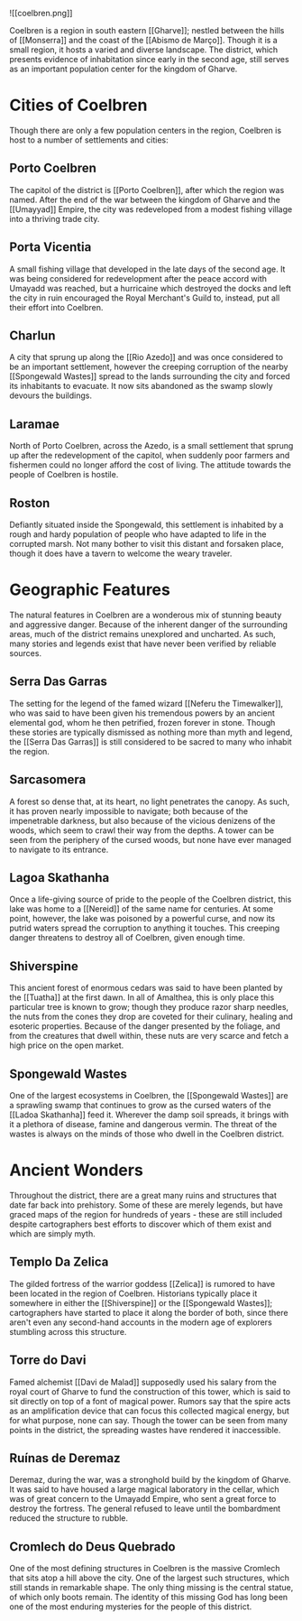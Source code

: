![[coelbren.png]]

Coelbren is a region in south eastern [[Gharve]]; nestled between the hills of [[Monserra]] and the coast of the [[Abismo de Março]].  Though it is a small region, it hosts a varied and diverse landscape. The district, which presents evidence of inhabitation since early in the second age, still serves as an important population center for the kingdom of Gharve.

# Cities of Coelbren

Though there are only a few population centers in the region, Coelbren is host to a number of settlements and cities:

## Porto Coelbren

The capitol of the district is [[Porto Coelbren]], after which the region was named. After the end of the war between the kingdom of Gharve and the [[Umayyad]] Empire, the city was redeveloped from a modest fishing village into a thriving trade city.

## Porta Vicentia

A small fishing village that developed in the late days of the second age. It was being considered for redevelopment after the peace accord with Umayadd was reached, but a hurricaine which destroyed the docks and left the city in ruin encouraged the Royal Merchant's Guild to, instead, put all their effort into Coelbren.

## Charlun

A city that sprung up along the [[Rio Azedo]] and was once considered to be an important settlement, however the creeping corruption of the nearby [[Spongewald Wastes]] spread to the lands surrounding the city and forced its inhabitants to evacuate. It now sits abandoned as the swamp slowly devours the buildings.

## Laramae

North of Porto Coelbren, across the Azedo, is a small settlement that sprung up after the redevelopment of the capitol, when suddenly poor farmers and fishermen could no longer afford the cost of living. The attitude towards the people of Coelbren is hostile.

## Roston

Defiantly situated inside the Spongewald, this settlement is inhabited by a rough and hardy population of people who have adapted to life in the corrupted marsh. Not many bother to visit this distant and forsaken place, though it does have a tavern to welcome the weary traveler.

# Geographic Features

The natural features in Coelbren are a wonderous mix of stunning beauty and aggressive danger. Because of the inherent danger of the surrounding areas, much of the district remains unexplored and uncharted. As such, many stories and legends exist that have never been verified by reliable sources.

## Serra Das Garras

The setting for the legend of the famed wizard [[Neferu the Timewalker]], who was said to have been given his tremendous powers by an ancient elemental god, whom he then petrified, frozen forever in stone. Though these stories are typically dismissed as nothing more than myth and legend, the [[Serra Das Garras]] is still considered to be sacred to many who inhabit the region.

## Sarcasomera

A forest so dense that, at its heart, no light penetrates the canopy. As such, it has proven nearly impossible to navigate; both because of the impenetrable darkness, but also because of the vicious denizens of the woods, which seem to crawl their way from the depths. A tower can be seen from the periphery of the cursed woods, but none have ever managed to navigate to its entrance.

## Lagoa Skathanha

Once a life-giving source of pride to the people of the Coelbren district, this lake was home to a [[Nereid]] of the same name for centuries. At some point, however, the lake was poisoned by a powerful curse, and now its putrid waters spread the corruption to anything it touches. This creeping danger threatens to destroy all of Coelbren, given enough time.

## Shiverspine

This ancient forest of enormous cedars was said to have been planted by the [[Tuatha]] at the first dawn. In all of Amalthea, this is only place this particular tree is known to grow; though they produce razor sharp needles, the nuts from the cones they drop are coveted for their culinary, healing and esoteric properties. Because of the danger presented by the foliage, and from the creatures that dwell within, these nuts are very scarce and fetch a high price on the open market.

## Spongewald Wastes

One of the largest ecosystems in Coelbren, the [[Spongewald Wastes]] are a sprawling swamp that continues to grow as the cursed waters of the [[Ladoa Skathanha]] feed it. Wherever the damp soil spreads, it brings with it a plethora of disease, famine and dangerous vermin. The threat of the wastes is always on the minds of those who dwell in the Coelbren district.

# Ancient Wonders

Throughout the district, there are a great many ruins and structures that date far back into prehistory. Some of these are merely legends, but have graced maps of the region for hundreds of years - these are still included despite cartographers best efforts to discover which of them exist and which are simply myth.

## Templo Da Zelica

The gilded fortress of the warrior goddess [[Zelica]] is rumored to have been located in the region of Coelbren. Historians typically place it somewhere in either the [[Shiverspine]] or the [[Spongewald Wastes]]; cartographers have started to place it along the border of both, since there aren't even any second-hand accounts in the modern age of explorers stumbling across this structure.

## Torre do Davi

Famed alchemist [[Davi de Malad]] supposedly used his salary from the royal court of Gharve to fund the construction of this tower, which is said to sit directly on top of a font of magical power. Rumors say that the spire acts as an amplification device that can focus this collected magical energy, but for what purpose, none can say. Though the tower can be seen from many points in the district, the spreading wastes have rendered it inaccessible.

## Ruínas de Deremaz

Deremaz, during the war, was a stronghold build by the kingdom of Gharve. It was said to have housed a large magical laboratory in the cellar, which was of great concern to the Umayadd Empire, who sent a great force to destroy the fortress. The general refused to leave until the bombardment reduced the structure to rubble.

## Cromlech do Deus Quebrado

One of the most defining structures in Coelbren is the massive Cromlech that sits atop a hill above the city. One of the largest such structures, which still stands in remarkable shape. The only thing missing is the central statue, of which only boots remain. The identity of this missing God has long been one of the most enduring mysteries for the people of this district.